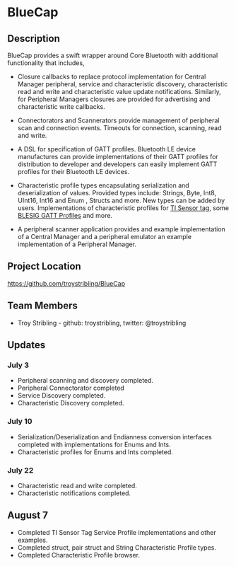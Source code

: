 # BlueCap

## Description

BlueCap provides a swift wrapper around Core Bluetooth with additional functionality that includes,

- Closure callbacks to replace protocol implementation for Central Manager peripheral, service and characteristic discovery, characteristic read and write and characteristic value update notifications. Similarly, for Peripheral Managers closures are provided for advertising and characteristic write callbacks.

- Connectorators and Scannerators provide management of peripheral scan and connection events. Timeouts for connection, scanning, read and write.

- A DSL for specification of GATT profiles. Bluetooth LE device manufactures can provide implementations of their GATT profiles for distribution to developer and developers can easily implement GATT profiles for their Bluetooth LE devices.

- Characteristic profile types encapsulating serialization and deserialization of values. Provided types include: Strings, Byte, Int8, UInt16, Int16 and Enum , Structs and more. New types can be added by users. Implementations of characteristic profiles for [TI Sensor tag](http://www.ti.com/ww/en/wireless_connectivity/sensortag/index.shtml?DCMP=PPC_Google_TI&k_clickid=1f619e48-1938-ba89-3b95-000078cf17fd), some [BLESIG GATT Profiles](https://developer.bluetooth.org/TechnologyOverview/Pages/Profiles.aspx) and more.

- A peripheral scanner application provides and example implementation of a Central Manager and a peripheral emulator an example implementation of a Peripheral Manager.

## Project Location

https://github.com/troystribling/BlueCap

## Team Members

- Troy Stribling - github: troystribling, twitter: @troystribling

## Updates

### July 3

- Peripheral scanning and discovery completed.
- Peripheral Connectorator completed
- Service Discovery completed.
- Characteristic Discovery completed.

### July 10

- Serialization/Deserialization and Endianness conversion interfaces completed with implementations for Enums and Ints.
- Characteristic profiles for Enums and Ints completed.

### July 22
- Characteristic read and write completed.
- Characteristic notifications completed.

## August 7
- Completed TI Sensor Tag Service Profile implementations and other examples.
- Completed struct, pair struct and String Characteristic Profile types.
- Completed Characteristic Profile browser.
